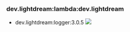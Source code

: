 ### dev.lightdream:lambda:dev.lightdream 
- dev.lightdream:logger:3.0.5 ![](https://img.shields.io/badge/Up%20To%20Date-3.0.5-green.svg)

